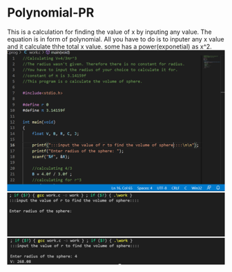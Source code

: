 # Polynomial-PR
This is a calculation for finding the value of x by inputing any value.
The equation is in form of polynomial. 
All you have to do is to inputer any x value and it calculate thhe total x value.
some has a power(exponetial) as x^2.
![vol](https://github.com/KencHub/Polynomial-PR/blob/main/vol.png)
![vol](https://github.com/KencHub/Polynomial-PR/blob/main/vol1.png)
![vol](https://github.com/KencHub/Polynomial-PR/blob/main/vol2.png)
